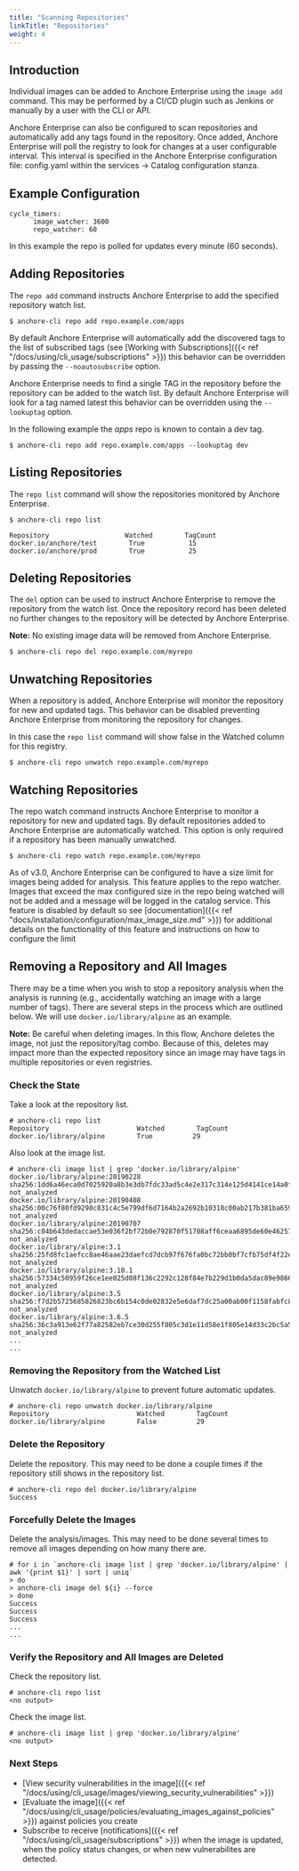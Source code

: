 ```yaml
---
title: "Scanning Repositories"
linkTitle: "Repositories"
weight: 4
---
```


## Introduction

Individual images can be added to Anchore Enterprise using the `image add` command. This may be performed by a CI/CD plugin such as Jenkins or manually by a user with the CLI or API.


Anchore Enterprise can also be configured to scan repositories and automatically add any tags found in the repository. Once added, Anchore Enterprise will poll the registry to look for changes at a user configurable interval.
This interval is specified in the Anchore Enterprise configuration file: config.yaml within the services -> Catalog configuration stanza.

## Example Configuration

```
cycle_timers:
      image_watcher: 3600
      repo_watcher: 60
```

In this example the repo is polled for updates every minute (60 seconds).

## Adding Repositories

The `repo add` command instructs Anchore Enterprise to add the specified repository watch list.

`$ anchore-cli repo add repo.example.com/apps`

By default Anchore Enterprise will automatically add the discovered tags to the list of subscribed tags (see [Working with Subscriptions]({{< ref "/docs/using/cli_usage/subscriptions" >}}) this behavior can be overridden by passing the `--noautosubscribe` option.

Anchore Enterprise needs to find a single TAG in the repository before the repository can be added to the watch list. By default Anchore Enterprise will look for a tag named latest this behavior can be overridden using the `--lookuptag` option.

In the following example the *apps* repo is known to contain a dev tag.

`$ anchore-cli repo add repo.example.com/apps --lookuptag dev`

## Listing Repositories

The `repo list` command will show the repositories monitored by Anchore Enterprise.

```
$ anchore-cli repo list

Repository                   Watched        TagCount
docker.io/anchore/test        True           15
docker.io/anchore/prod        True           25
```

## Deleting Repositories

The `del` option can be used to instruct Anchore Enterprise to remove the repository from the watch list. Once the repository record has been deleted no further changes to the repository will be detected by Anchore Enterprise.

**Note:** No existing image data will be removed from Anchore Enterprise.

`$ anchore-cli repo del repo.example.com/myrepo`

## Unwatching Repositories

When a repository is added, Anchore Enterprise will monitor the repository for new and updated tags. This behavior can be disabled preventing Anchore Enterprise from monitoring the repository for changes.

In this case the `repo list` command will show false in the Watched column for this registry.

`$ anchore-cli repo unwatch repo.example.com/myrepo`

## Watching Repositories

The repo watch command instructs Anchore Enterprise to monitor a repository for new and updated tags. By default repositories added to Anchore Enterprise are automatically watched. This option is only required if a repository has been manually unwatched.

`$ anchore-cli repo watch repo.example.com/myrepo`

As of v3.0, Anchore Enterprise can be configured to have a size limit for images being added for analysis. This feature applies to the repo watcher. Images that exceed the max configured size in the repo being watched will not be added and a message will be logged in the catalog service. This feature is disabled by default so see [documentation]({{< ref "docs/installation/configuration/max_image_size.md" >}}) for additional details on the functionality of this feature and instructions on how to configure the limit

## Removing a Repository and All Images

There may be a time when you wish to stop a repository analysis when the analysis is running (e.g., accidentally watching an image with a large number of tags).  There are several steps in the process which are outlined below.  We will use `docker.io/library/alpine` as an example.

**Note:** Be careful when deleting images. In this flow, Anchore deletes the image, not just the repository/tag combo.  Because of this, deletes may impact more than the expected repository since an image may have tags in multiple repositories or even registries.

### Check the State

Take a look at the repository list.

```
# anchore-cli repo list
Repository                      Watched        TagCount       
docker.io/library/alpine        True          29
```

Also look at the image list.

```
# anchore-cli image list | grep 'docker.io/library/alpine'
docker.io/library/alpine:20190228              sha256:1dd6a46eca0d7025920a8b3e3db7fdc33ad5c4e2e317c314e125d4141ce14a0f        not_analyzed         
docker.io/library/alpine:20190408              sha256:00c76f80fd9298c831c4c5e799df6d7164b2a2692b10318c00ab217b381ba659        not_analyzed         
docker.io/library/alpine:20190707              sha256:c04b643dedaccae53e036f2bf72b0e792870f51708aff6ceaa6895de60e46257        not_analyzed         
docker.io/library/alpine:3.1                    sha256:25fd8fc1aefcc8ae46aae23daefcd7dcb97f676fa0bc72bb0bf7cfb75df4f22e        not_analyzed         
docker.io/library/alpine:3.10.1                sha256:57334c50959f26ce1ee025d08f136c2292c128f84e7b229d1b0da5dac89e9866        not_analyzed         
docker.io/library/alpine:3.5                    sha256:f7d2b5725685826823bc6b154c0de02832e5e6daf7dc25a00ab00f1158fabfc8        not_analyzed         
docker.io/library/alpine:3.6.5                  sha256:36c3a913e62f77a82582eb7ce30d255f805c3d1e11d58e1f805e14d33c2bc5a5        not_analyzed         
...
...
```

### Removing the Repository from the Watched List

Unwatch `docker.io/library/alpine` to prevent future automatic updates.

```
# anchore-cli repo unwatch docker.io/library/alpine
Repository                      Watched        TagCount       
docker.io/library/alpine        False          29
```

### Delete the Repository

Delete the repository.  This may need to be done a couple times if the repository still shows in the repository list.

```
# anchore-cli repo del docker.io/library/alpine
Success
```

### Forcefully Delete the Images

Delete the analysis/images.  This may need to be done several times to remove all images depending on how many there are.

```
# for i in `anchore-cli image list | grep 'docker.io/library/alpine' | awk '{print $1}' | sort | uniq`
> do
> anchore-cli image del ${i} --force
> done
Success
Success
Success
...
...
```

### Verify the Repository and All Images are Deleted

Check the repository list.

```
# anchore-cli repo list
<no output>
```

Check the image list.

```
# anchore-cli image list | grep 'docker.io/library/alpine'
<no output>
```

### Next Steps

- [View security vulnerabilities in the image]({{< ref "/docs/using/cli_usage/images/viewing_security_vulnerabilities" >}})
- [Evaluate the image]({{< ref "/docs/using/cli_usage/policies/evaluating_images_against_policies" >}}) against policies you create
- Subscribe to receive [notifications]({{< ref "/docs/using/cli_usage/subscriptions" >}}) when the image is updated, when the policy status changes, or when new vulnerabilites are detected.
